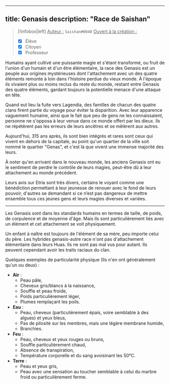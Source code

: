 
---
title: Genasis
description: "Race de Saishan"
---

> [!infobox|left]
> <u>Auteur :</u> `Saishan#0040`
> <u>Ouvert à la création :</u>
> - [x] Élève
> - [x] Citoyen
> - [x] Professeur

Humains ayant cultivé une puissante magie et s'étant transformé, ou fruit de l'union d'un humain et d'un être élémentaire, la race des Genasis est un peuple aux origines mystérieuses dont l'attachement avec un des quatre éléments remonte à loin dans l'histoire perdue du vieux monde.
À l'époque ils vivaient plus ou moins reclus du reste du monde, restant entre Genasis des quatre éléments, gardant toujours la potentielle menace d'une attaque en tête.

Quand eut lieu la fuite vers Lagendia, des familles de chacun des quatre clans firent partie du voyage pour éviter la disparition. Avec leur apparence vaguement humaine, ainsi que le fait que peu de gens ne les connaissaient, personne ne s'opposa à leur venue dans ce monde offert par les dieux.
Ils ne répétèrent pas les erreurs de leurs ancêtres et se mêlèrent aux autres.

Aujourd'hui, 315 ans après, ils sont bien intégrés et rares sont ceux qui vivent en dehors de la capitale, au point qu'un quartier de la ville soit nommé le quartier "Genas", et c'est là que vivent une immense majorité des leurs.

À noter qu'en arrivant dans le nouveau monde, les anciens Genasis ont eu le sentiment de perdre le contrôle de leurs magies, peut-être dû à leur attachement au monde précédent.

Leurs avis sur Etria sont très divers, certains le voyant comme une bénédiction permettant à leur jeunesse de renouer avec le fond de leurs pouvoir, d'autres se demandant si ce n’est pas dangereux de mettre ensemble tous ces jeunes gens et leurs magies diverses et variées.

---

Les Genasis sont dans les standards humains en termes de taille, de poids, de corpulence et de moyenne d'âge. Mais ils sont particulièrement liés avec un élément et cet attachement se voit physiquement.

Un enfant à naître est toujours de l'élément de sa mère, peu importe celui du père. Les hybrides genasis-autre race n'ont pas d'attachement élémentaire dans
leurs Huas. Ils ne sont pas mal vus pour autant. Ils peuvent cependant avoir les traits raciaux du clan.

Quelques exemples de particularité physique (Ils n'en ont généralement qu'un ou deux) :
- **Air** :
	- Peau pâle,
	- Cheveux gris/blancs à la naissance,
	- Souffle et peau froide,
	- Poids particulièrement léger,
	- Plumes remplaçant les poils.
- **Eau** :
	- Peau, cheveux (particulièrement épais, voire semblable à des algues) et yeux bleus,
	- Pas de pilosité sur les membres, mais une légère membrane humide,
	- Branchies.
- **Feu** :
	- Peau, cheveux et yeux rouges ou bruns,
	- Souffle particulièrement chaud,
	- Absence de transpiration,
	- Température corporelle et du sang avoisinant les 50°C.
- **Terre** :
	- Peau et yeux gris,
	- Peau avec une sensation au toucher semblable à celui du marbre froid ou particulièrement ferme.